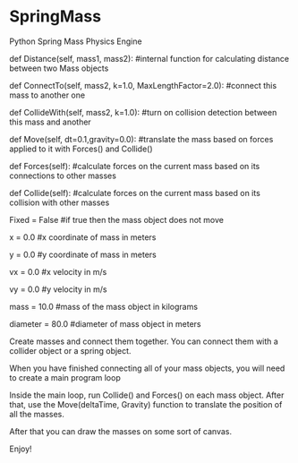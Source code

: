 # SpringMass
Python Spring Mass Physics Engine


def Distance(self, mass1, mass2): #internal function for calculating distance between two Mass objects

def ConnectTo(self, mass2, k=1.0, MaxLengthFactor=2.0): #connect this mass to another one

def CollideWith(self, mass2, k=1.0): #turn on collision detection between this mass and another

def Move(self, dt=0.1,gravity=0.0): #translate the mass based on forces applied to it with Forces() and Collide()

def Forces(self): #calculate forces on the current mass based on its connections to other masses

def Collide(self): #calculate forces on the current mass based on its collision with other masses

Fixed = False #if true then the mass object does not move

x = 0.0 #x coordinate of mass in meters

y = 0.0 #y coordinate of mass in meters

vx = 0.0 #x velocity in m/s

vy = 0.0 #y velocity in m/s

mass = 10.0 #mass of the mass object in kilograms

diameter = 80.0 #diameter of mass object in meters

Create masses and connect them together. You can connect them with a collider object or a spring object.

When you have finished connecting all of your mass objects, you will need to create a main program loop

Inside the main loop, run Collide() and Forces() on each mass object. After that, use the Move(deltaTime, Gravity) function to translate the position of all the masses.

After that you can draw the masses on some sort of canvas.

Enjoy!

